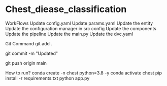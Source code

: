 # Chest_diease_classification
WorkFlows
Update config.yaml
Update params.yaml
Update the entity
Update the configuration manager in src config
Update the components
Update the pipeline
Update the main.py
Update the dvc.yaml


Git Command
git add .

git commit -m "Updated"

git push origin main


How to run?
conda create -n chest python=3.8 -y
conda activate chest
pip install -r requirements.txt
python app.py